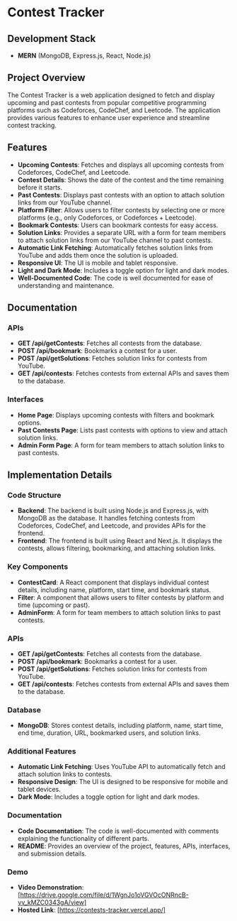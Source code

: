 # Contest Tracker

## Development Stack

- **MERN** (MongoDB, Express.js, React, Node.js)

## Project Overview

The Contest Tracker is a web application designed to fetch and display upcoming and past contests from popular competitive programming platforms such as Codeforces, CodeChef, and Leetcode. The application provides various features to enhance user experience and streamline contest tracking.

## Features

- **Upcoming Contests**: Fetches and displays all upcoming contests from Codeforces, CodeChef, and Leetcode.
- **Contest Details**: Shows the date of the contest and the time remaining before it starts.
- **Past Contests**: Displays past contests with an option to attach solution links from our YouTube channel.
- **Platform Filter**: Allows users to filter contests by selecting one or more platforms (e.g., only Codeforces, or Codeforces + Leetcode).
- **Bookmark Contests**: Users can bookmark contests for easy access.
- **Solution Links**: Provides a separate URL with a form for team members to attach solution links from our YouTube channel to past contests.
- **Automatic Link Fetching**: Automatically fetches solution links from YouTube and adds them once the solution is uploaded.
- **Responsive UI**: The UI is mobile and tablet responsive.
- **Light and Dark Mode**: Includes a toggle option for light and dark modes.
- **Well-Documented Code**: The code is well documented for ease of understanding and maintenance.

## Documentation

### APIs

- **GET /api/getContests**: Fetches all contests from the database.
- **POST /api/bookmark**: Bookmarks a contest for a user.
- **POST /api/getSolutions**: Fetches solution links for contests from YouTube.
- **GET /api/contests**: Fetches contests from external APIs and saves them to the database.

### Interfaces

- **Home Page**: Displays upcoming contests with filters and bookmark options.
- **Past Contests Page**: Lists past contests with options to view and attach solution links.
- **Admin Form Page**: A form for team members to attach solution links to past contests.

## Implementation Details

### Code Structure

- **Backend**: The backend is built using Node.js and Express.js, with MongoDB as the database. It handles fetching contests from Codeforces, CodeChef, and Leetcode, and provides APIs for the frontend.
- **Frontend**: The frontend is built using React and Next.js. It displays the contests, allows filtering, bookmarking, and attaching solution links.

### Key Components

- **ContestCard**: A React component that displays individual contest details, including name, platform, start time, and bookmark status.
- **Filter**: A component that allows users to filter contests by platform and time (upcoming or past).
- **AdminForm**: A form for team members to attach solution links to past contests.

### APIs

- **GET /api/getContests**: Fetches all contests from the database.
- **POST /api/bookmark**: Bookmarks a contest for a user.
- **POST /api/getSolutions**: Fetches solution links for contests from YouTube.
- **GET /api/contests**: Fetches contests from external APIs and saves them to the database.

### Database

- **MongoDB**: Stores contest details, including platform, name, start time, end time, duration, URL, bookmarked users, and solution links.

### Additional Features

- **Automatic Link Fetching**: Uses YouTube API to automatically fetch and attach solution links to contests.
- **Responsive Design**: The UI is designed to be responsive for mobile and tablet devices.
- **Dark Mode**: Includes a toggle option for light and dark modes.

### Documentation

- **Code Documentation**: The code is well-documented with comments explaining the functionality of different parts.
- **README**: Provides an overview of the project, features, APIs, interfaces, and submission details.

### Demo

- **Video Demonstration**: [https://drive.google.com/file/d/1WgnJo1oVGVOcONRncB-vv_kMZC0343gA/view]
- **Hosted Link**: [https://contests-tracker.vercel.app/]
